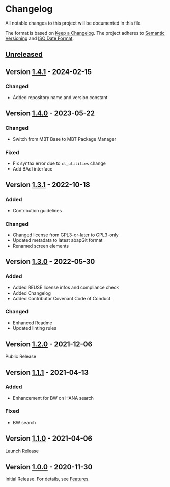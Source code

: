 # Changelog

All notable changes to this project will be documented in this file.

The format is based on [Keep a Changelog](https://keepachangelog.com/en/1.0.0/).
The project adheres to [Semantic Versioning](https://semver.org/spec/v2.0.0.html)
and [ISO Date Format](https://www.iso.org/iso-8601-date-and-time-format.html).

## [Unreleased]

## Version [1.4.1] - 2024-02-15

### Changed

- Added repository name and version constant

## Version [1.4.0] - 2023-05-22

### Changed

- Switch from MBT Base to MBT Package Manager

### Fixed

- Fix syntax error due to `cl_utilities` change
- Add BAdI interface

## Version [1.3.1] - 2022-10-18

### Added

- Contribution guidelines

### Changed

- Changed license from GPL3-or-later to GPL3-only
- Updated metadata to latest abapGit format
- Renamed screen elements

## Version [1.3.0] - 2022-05-30

### Added

- Added REUSE license infos and compliance check
- Added Changelog
- Added Contributor Covenant Code of Conduct

### Changed

- Enhanced Readme 
- Updated linting rules

## Version [1.2.0] - 2021-12-06

Public Release

## Version [1.1.1] - 2021-04-13

### Added

- Enhancement for BW on HANA search

### Fixed

- BW search

## Version [1.1.0] - 2021-04-06

Launch Release

## Version [1.0.0] - 2020-11-30

Initial Release. For details, see [Features](https://marcbernardtools.com/docs/mbt-command-field/features).


[Unreleased]: https://github.com/Marc-Bernard-Tools/MBT-Command-Field/compare/1.4.1...main
[1.4.1]: https://github.com/Marc-Bernard-Tools/MBT-Command-Field/compare/1.4.0...1.4.1
[1.4.0]: https://github.com/Marc-Bernard-Tools/MBT-Command-Field/compare/1.3.1...1.4.0
[1.3.1]: https://github.com/Marc-Bernard-Tools/MBT-Command-Field/compare/1.3.0...1.3.1
[1.3.0]: https://github.com/Marc-Bernard-Tools/MBT-Command-Field/compare/1.2.0...1.3.0
[1.2.0]: https://github.com/Marc-Bernard-Tools/MBT-Command-Field/compare/1.1.1...1.2.0
[1.1.1]: https://github.com/Marc-Bernard-Tools/MBT-Command-Field/compare/1.0.0...1.1.1
[1.1.0]: https://github.com/Marc-Bernard-Tools/MBT-Command-Field/compare/1.0.0...1.1.0
[1.0.0]: https://github.com/Marc-Bernard-Tools/MBT-Command-Field/releases/tag/1.0.0
